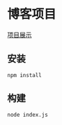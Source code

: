 # 博客项目

[项目展示](https://zhouyk-library.github.io/)


## 安装

```
npm install

```


## 构建
```
node index.js

```